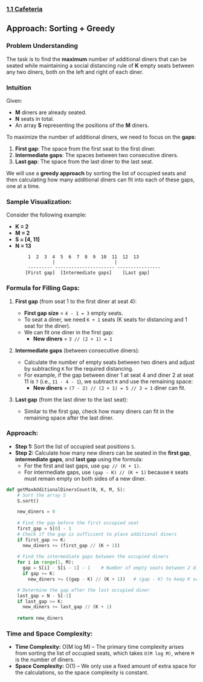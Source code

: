 ### [1.1 Cafeteria](https://www.metacareers.com/profile/coding_puzzles?puzzle=203188678289677)

## Approach: Sorting + Greedy

### Problem Understanding
The task is to find the **maximum** number of additional diners that can be seated while maintaining a social distancing rule of **K** empty seats between any two diners, both on the left and right of each diner.

### Intuition
Given:
- **M** diners are already seated.
- **N** seats in total.
- An array **S** representing the positions of the **M** diners.

To maximize the number of additional diners, we need to focus on the **gaps**:
1. **First gap**: The space from the first seat to the first diner.
2. **Intermediate gaps**: The spaces between two consecutive diners.
3. **Last gap**: The space from the last diner to the last seat.

We will use a **greedy approach** by sorting the list of occupied seats and then calculating how many additional diners can fit into each of these gaps, one at a time.

### Sample Visualization:
Consider the following example:
- **K = 2**
- **M = 2**
- **S = [4, 11]**
- **N = 13**

```
        1  2  3  4  5  6  7  8  9  10  11  12  13
                 |                      |
        --------- ---------------------- ----------------
       [First gap]  [Intermediate gaps]    [Last gap]
```

### Formula for Filling Gaps:
1. **First gap** (from seat 1 to the first diner at seat 4):
   - **First gap size** = `4 - 1 = 3` empty seats.
   - To seat a diner, we need `K + 1` seats (K seats for distancing and 1 seat for the diner).
   - We can fit one diner in the first gap:
     - **New diners** = `3 // (2 + 1) = 1`

2. **Intermediate gaps** (between consecutive diners):
   - Calculate the number of empty seats between two diners and adjust by subtracting `K` for the required distancing.
   - For example, if the gap between diner 1 at seat 4 and diner 2 at seat 11 is `7` (i.e., `11 - 4 - 1`), we subtract `K` and use the remaining space:
     - **New diners** = `(7 - 2) // (2 + 1) = 5 // 3 = 1` diner can fit.

3. **Last gap** (from the last diner to the last seat):
   - Similar to the first gap, check how many diners can fit in the remaining space after the last diner.

### Approach:
- **Step 1:** Sort the list of occupied seat positions `S`.
- **Step 2:** Calculate how many new diners can be seated in the **first gap**, **intermediate gaps**, and **last gap** using the formula:
  - For the first and last gaps, use `gap // (K + 1)`.
  - For intermediate gaps, use `(gap - K) // (K + 1)` because `K` seats must remain empty on both sides of a new diner.

```python
def getMaxAdditionalDinersCount(N, K, M, S):
    # Sort the array S
    S.sort()

    new_diners = 0
    
    # Find the gap before the first occupied seat
    first_gap = S[0] - 1
    # Check if the gap is sufficient to place additional diners
    if first_gap >= K:
      new_diners += (first_gap // (K + 1))
    
    # Find the intermediate gaps between the occupied diners
    for i in range(1, M):
      gap = S[i] - S[i - 1] - 1    # Number of empty seats between 2 diners
      if gap >= K:
        new_diners += ((gap - K) // (K + 1))   # (gap - K) to keep K seats empty on both sides

    # Determine the gap after the last occupied diner
    last_gap = N - S[-1]
    if last_gap >= K:
      new_diners += last_gap // (K + 1)
    
    return new_diners
```

### Time and Space Complexity:
- **Time Complexity:** O(M log M) – The primary time complexity arises from sorting the list of occupied seats, which takes `O(M log M)`, where `M` is the number of diners.
- **Space Complexity:** O(1) – We only use a fixed amount of extra space for the calculations, so the space complexity is constant.
